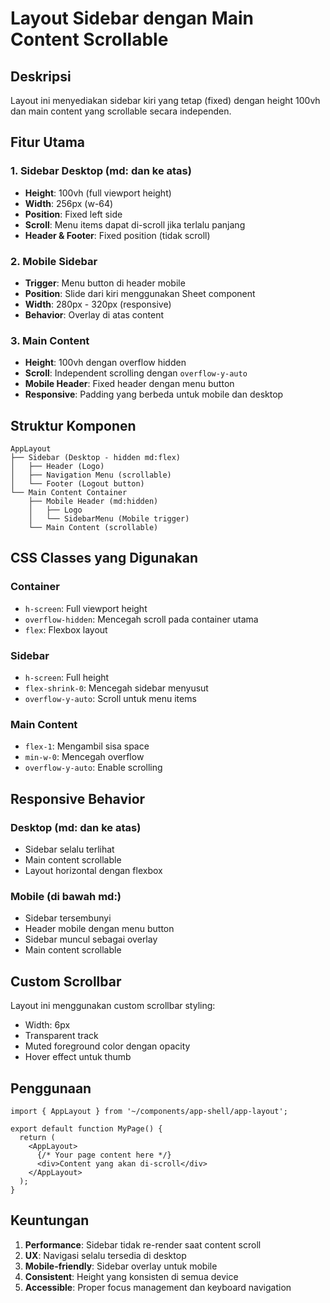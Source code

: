 # Layout Sidebar dengan Main Content Scrollable

## Deskripsi

Layout ini menyediakan sidebar kiri yang tetap (fixed) dengan height 100vh dan main content yang scrollable secara independen.

## Fitur Utama

### 1. Sidebar Desktop (md: dan ke atas)

- **Height**: 100vh (full viewport height)
- **Width**: 256px (w-64)
- **Position**: Fixed left side
- **Scroll**: Menu items dapat di-scroll jika terlalu panjang
- **Header & Footer**: Fixed position (tidak scroll)

### 2. Mobile Sidebar

- **Trigger**: Menu button di header mobile
- **Position**: Slide dari kiri menggunakan Sheet component
- **Width**: 280px - 320px (responsive)
- **Behavior**: Overlay di atas content

### 3. Main Content

- **Height**: 100vh dengan overflow hidden
- **Scroll**: Independent scrolling dengan `overflow-y-auto`
- **Mobile Header**: Fixed header dengan menu button
- **Responsive**: Padding yang berbeda untuk mobile dan desktop

## Struktur Komponen

```
AppLayout
├── Sidebar (Desktop - hidden md:flex)
│   ├── Header (Logo)
│   ├── Navigation Menu (scrollable)
│   └── Footer (Logout button)
└── Main Content Container
    ├── Mobile Header (md:hidden)
    │   ├── Logo
    │   └── SidebarMenu (Mobile trigger)
    └── Main Content (scrollable)
```

## CSS Classes yang Digunakan

### Container

- `h-screen`: Full viewport height
- `overflow-hidden`: Mencegah scroll pada container utama
- `flex`: Flexbox layout

### Sidebar

- `h-screen`: Full height
- `flex-shrink-0`: Mencegah sidebar menyusut
- `overflow-y-auto`: Scroll untuk menu items

### Main Content

- `flex-1`: Mengambil sisa space
- `min-w-0`: Mencegah overflow
- `overflow-y-auto`: Enable scrolling

## Responsive Behavior

### Desktop (md: dan ke atas)

- Sidebar selalu terlihat
- Main content scrollable
- Layout horizontal dengan flexbox

### Mobile (di bawah md:)

- Sidebar tersembunyi
- Header mobile dengan menu button
- Sidebar muncul sebagai overlay
- Main content scrollable

## Custom Scrollbar

Layout ini menggunakan custom scrollbar styling:

- Width: 6px
- Transparent track
- Muted foreground color dengan opacity
- Hover effect untuk thumb

## Penggunaan

```tsx
import { AppLayout } from '~/components/app-shell/app-layout';

export default function MyPage() {
  return (
    <AppLayout>
      {/* Your page content here */}
      <div>Content yang akan di-scroll</div>
    </AppLayout>
  );
}
```

## Keuntungan

1. **Performance**: Sidebar tidak re-render saat content scroll
2. **UX**: Navigasi selalu tersedia di desktop
3. **Mobile-friendly**: Sidebar overlay untuk mobile
4. **Consistent**: Height yang konsisten di semua device
5. **Accessible**: Proper focus management dan keyboard navigation
